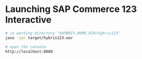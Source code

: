 # Launching SAP Commerce 123 Interactive
```bash
# in working directory "$HYBRIS_HOME_DIR/hybris123"
java -jar target/hybris123.war

# open the console
http://localhost:8080
```

